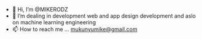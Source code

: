 - 👋 Hi, I’m @MIKERODZ
- 👀 I’m dealing in development web and app design development and aslo on machine learning engineering 
- 📫 How to reach me ... mukunyumike@gmail.com
